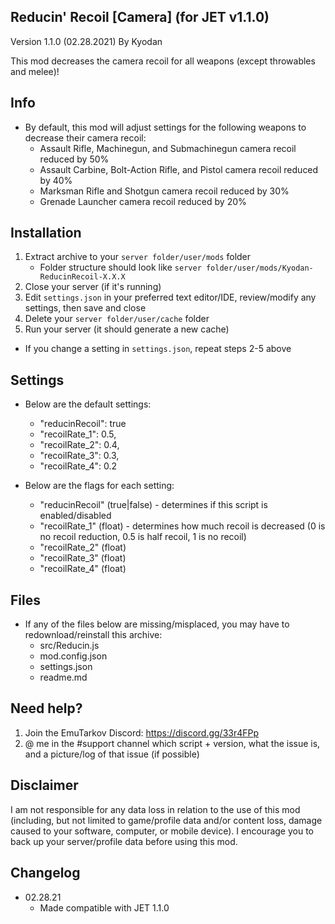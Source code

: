 Reducin' Recoil [Camera] (for JET v1.1.0)
----------------
Version 1.1.0 (02.28.2021)
By Kyodan

This mod decreases the camera recoil for all weapons (except throwables and melee)!
                                                                                   
## Info

- By default, this mod will adjust settings for the following weapons to decrease their camera recoil:
    * Assault Rifle, Machinegun, and Submachinegun camera recoil reduced by 50%
    * Assault Carbine, Bolt-Action Rifle, and Pistol camera recoil reduced by 40%
    * Marksman Rifle and Shotgun camera recoil reduced by 30%
    * Grenade Launcher camera recoil reduced by 20%

## Installation

1. Extract archive to your `server folder/user/mods` folder 
    * Folder structure should look like `server folder/user/mods/Kyodan-ReducinRecoil-X.X.X`
2. Close your server (if it's running)
3. Edit `settings.json` in your preferred text editor/IDE, review/modify any settings, then save and close
4. Delete your `server folder/user/cache` folder
5. Run your server (it should generate a new cache)

* If you change a setting in `settings.json`, repeat steps 2-5 above

## Settings

- Below are the default settings:
    * "reducinRecoil": true
    * "recoilRate_1": 0.5,
    * "recoilRate_2": 0.4,
    * "recoilRate_3": 0.3,
    * "recoilRate_4": 0.2

- Below are the flags for each setting:
    * "reducinRecoil" (true|false)          - determines if this script is enabled/disabled
    * "recoilRate_1" (float)                - determines how much recoil is decreased 
                                            (0 is no recoil reduction, 0.5 is half recoil, 1 is no recoil)
    * "recoilRate_2" (float)             
    * "recoilRate_3" (float)
    * "recoilRate_4" (float)

## Files

- If any of the files below are missing/misplaced, you may have to redownload/reinstall this archive:
    * src/Reducin.js
    * mod.config.json
    * settings.json
    * readme.md

## Need help?

1. Join the EmuTarkov Discord: https://discord.gg/33r4FPp
2. @ me in the #support channel which script + version, what the issue is, and a picture/log of that issue (if possible)

## Disclaimer

I am not responsible for any data loss in relation to the use of this mod (including, but not limited to game/profile data and/or content loss, damage caused to your software, computer, or mobile device). I encourage you to back up your server/profile data before using this mod.

## Changelog

- 02.28.21
    * Made compatible with JET 1.1.0